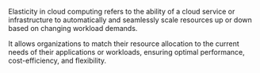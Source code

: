 Elasticity in cloud computing refers to the ability of a cloud service or infrastructure to automatically and seamlessly scale resources up or down based on changing workload demands.

It allows organizations to match their resource allocation to the current needs of their applications or workloads, ensuring optimal performance, cost-efficiency, and flexibility.